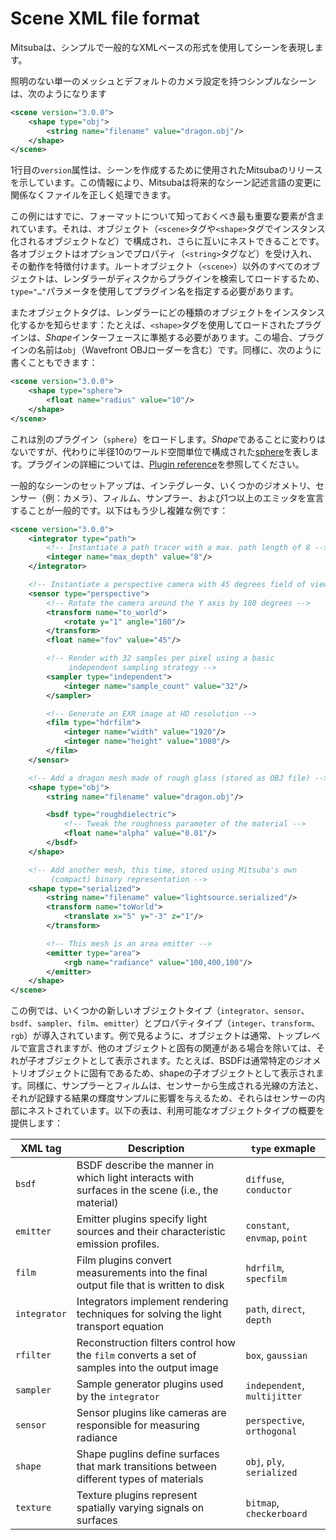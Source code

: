 # Scene XML file format

Mitsubaは、シンプルで一般的なXMLベースの形式を使用してシーンを表現します。

照明のない単一のメッシュとデフォルトのカメラ設定を持つシンプルなシーンは、次のようになります
```xml
<scene version="3.0.0">
    <shape type="obj">
        <string name="filename" value="dragon.obj"/>
    </shape>
</scene>
```
1行目の`version`属性は、シーンを作成するために使用されたMitsubaのリリースを示しています。この情報により、Mitsubaは将来的なシーン記述言語の変更に関係なくファイルを正しく処理できます。

この例にはすでに、フォーマットについて知っておくべき最も重要な要素が含まれています。それは、オブジェクト（`<scene>`タグや`<shape>`タグでインスタンス化されるオブジェクトなど）で構成され、さらに互いにネストできることです。各オブジェクトはオプションでプロパティ（`<string>`タグなど）を受け入れ、その動作を特徴付けます。ルートオブジェクト（`<scene>`）以外のすべてのオブジェクトは、レンダラーがディスクからプラグインを検索してロードするため、`type="…"`パラメータを使用してプラグイン名を指定する必要があります。

またオブジェクトタグは、レンダラーにどの種類のオブジェクトをインスタンス化するかを知らせます：たとえば、`<shape>`タグを使用してロードされたプラグインは、*Shape*インターフェースに準拠する必要があります。この場合、プラグインの名前は`obj`（Wavefront OBJローダーを含む）です。同様に、次のように書くこともできます：
```xml
<scene version="3.0.0">
    <shape type="sphere">
        <float name="radius" value="10"/>
    </shape>
</scene>
```
これは別のプラグイン（`sphere`）をロードします。*Shape*であることに変わりはないですが、代わりに半径10のワールド空間単位で構成された[sphere](https://mitsuba.readthedocs.io/en/latest/src/generated/plugins_shapes.html#shape-sphere)を表します。プラグインの詳細については、[Plugin reference](https://mitsuba.readthedocs.io/en/latest/src/plugin_reference.html#sec-plugins)を参照してください。

一般的なシーンのセットアップは、インテグレータ、いくつかのジオメトリ、センサー（例：カメラ）、フィルム、サンプラー、および1つ以上のエミッタを宣言することが一般的です。以下はもう少し複雑な例です：
```xml
<scene version="3.0.0">
    <integrator type="path">
        <!-- Instantiate a path tracer with a max. path length of 8 -->
        <integer name="max_depth" value="8"/>
    </integrator>

    <!-- Instantiate a perspective camera with 45 degrees field of view -->
    <sensor type="perspective">
        <!-- Rotate the camera around the Y axis by 180 degrees -->
        <transform name="to_world">
            <rotate y="1" angle="180"/>
        </transform>
        <float name="fov" value="45"/>

        <!-- Render with 32 samples per pixel using a basic
             independent sampling strategy -->
        <sampler type="independent">
            <integer name="sample_count" value="32"/>
        </sampler>

        <!-- Generate an EXR image at HD resolution -->
        <film type="hdrfilm">
            <integer name="width" value="1920"/>
            <integer name="height" value="1080"/>
        </film>
    </sensor>

    <!-- Add a dragon mesh made of rough glass (stored as OBJ file) -->
    <shape type="obj">
        <string name="filename" value="dragon.obj"/>

        <bsdf type="roughdielectric">
            <!-- Tweak the roughness parameter of the material -->
            <float name="alpha" value="0.01"/>
        </bsdf>
    </shape>

    <!-- Add another mesh, this time, stored using Mitsuba's own
         (compact) binary representation -->
    <shape type="serialized">
        <string name="filename" value="lightsource.serialized"/>
        <transform name="toWorld">
            <translate x="5" y="-3" z="1"/>
        </transform>

        <!-- This mesh is an area emitter -->
        <emitter type="area">
            <rgb name="radiance" value="100,400,100"/>
        </emitter>
    </shape>
</scene>
```
この例では、いくつかの新しいオブジェクトタイプ（`integrator`、`sensor`、`bsdf`、`sampler`、`film`、`emitter`）とプロパティタイプ（`integer`、`transform`、`rgb`）が導入されています。例で見るように、オブジェクトは通常、トップレベルで宣言されますが、他のオブジェクトと固有の関連がある場合を除いては、それが子オブジェクトとして表示されます。たとえば、BSDFは通常特定のジオメトリオブジェクトに固有であるため、shapeの子オブジェクトとして表示されます。同様に、サンプラーとフィルムは、センサーから生成される光線の方法と、それが記録する結果の輝度サンプルに影響を与えるため、それらはセンサーの内部にネストされています。以下の表は、利用可能なオブジェクトタイプの概要を提供します：

|**XML tag**|**Description**|**`type` exmaple**|
|--|--|--|
|`bsdf`|BSDF describe the manner in which light interacts with surfaces in the scene (i.e., the material)|`diffuse`, `conductor`|
|`emitter`|Emitter plugins specify light sources and their characteristic emission profiles.|`constant`, `envmap`, `point`|
|`film`|Film plugins convert measurements into the final output file that is written to disk|`hdrfilm`, `specfilm`|
|`integrator`|Integrators implement rendering techniques for solving the light transport equation|`path`, `direct`, `depth`|
|`rfilter`|Reconstruction filters control how the `film` converts a set of samples into the output image|`box`, `gaussian`|
|`sampler`|Sample generator plugins used by the `integrator`|`independent`, `multijitter`|
|`sensor`|Sensor plugins like cameras are responsible for measuring radiance|`perspective`, `orthogonal`|
|`shape`|Shape puglins define surfaces that mark transitions between different types of materials|`obj`, `ply`, `serialized`|
|`texture`|Texture plugins represent spatially varying signals on surfaces|`bitmap`, `checkerboard`|
